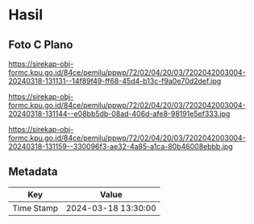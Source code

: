 # Hasil

## Foto C Plano

https://sirekap-obj-formc.kpu.go.id/84ce/pemilu/ppwp/72/02/04/20/03/7202042003004-20240318-131131--14f89f49-ff68-45d4-b13c-f9a0e70d2def.jpg

https://sirekap-obj-formc.kpu.go.id/84ce/pemilu/ppwp/72/02/04/20/03/7202042003004-20240318-131144--e08bb5db-08ad-406d-afe8-98191e5ef333.jpg

https://sirekap-obj-formc.kpu.go.id/84ce/pemilu/ppwp/72/02/04/20/03/7202042003004-20240318-131159--330096f3-ae32-4a85-a1ca-80b46008ebbb.jpg


## Metadata

| Key        | Value               |
| ---------- | ------------------- |
| Time Stamp | 2024-03-18 13:30:00 |



